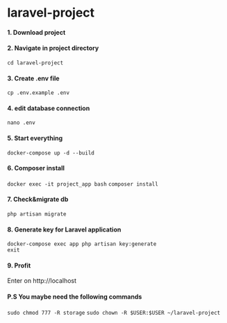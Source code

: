 # laravel-project

#### 1. Download project  

#### 2. Navigate in project directory  
`cd laravel-project`
 
#### 3. Create .env file
`cp .env.example .env`  

#### 4. edit database connection
`nano .env`

#### 5. Start everything
`docker-compose up -d --build`  

#### 6. Composer install
`docker exec -it project_app bash`
`composer install`

#### 7. Check&migrate db
`php artisan migrate`

#### 8. Generate key for Laravel application
`docker-compose exec app php artisan key:generate`  
`exit`

#### 9. Profit
Enter on http://localhost  

#### P.S You maybe need the following commands
`sudo chmod 777 -R storage`
`sudo chown -R $USER:$USER ~/laravel-project`
